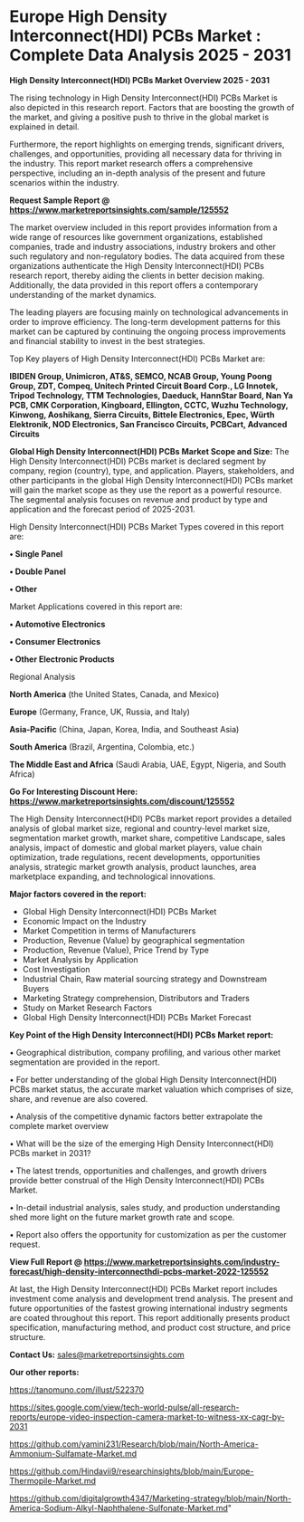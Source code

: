 # Europe High Density Interconnect(HDI) PCBs Market : Complete Data Analysis 2025 - 2031

<Strong> High Density Interconnect(HDI) PCBs Market Overview 2025 - 2031</strong>

The rising technology in High Density Interconnect(HDI) PCBs Market is also depicted in this research report. Factors that are boosting the growth of the market, and giving a positive push to thrive in the global market is explained in detail.

Furthermore, the report highlights on emerging trends, significant drivers, challenges, and opportunities, providing all necessary data for thriving in the industry. This report market research offers a comprehensive perspective, including an in-depth analysis of the present and future scenarios within the industry.

<strong>Request Sample Report @ <a href=https://www.marketreportsinsights.com/sample/125552>https://www.marketreportsinsights.com/sample/125552</a></strong>

The market overview included in this report provides information from a wide range of resources like government organizations, established companies, trade and industry associations, industry brokers and other such regulatory and non-regulatory bodies. The data acquired from these organizations authenticate the High Density Interconnect(HDI) PCBs research report, thereby aiding the clients in better decision making. Additionally, the data provided in this report offers a contemporary understanding of the market dynamics.

The leading players are focusing mainly on technological advancements in order to improve efficiency. The long-term development patterns for this market can be captured by continuing the ongoing process improvements and financial stability to invest in the best strategies.

Top Key players of High Density Interconnect(HDI) PCBs Market are:

<strong>IBIDEN Group, Unimicron, AT&S, SEMCO, NCAB Group, Young Poong Group, ZDT, Compeq, Unitech Printed Circuit Board Corp., LG Innotek, Tripod Technology, TTM Technologies, Daeduck, HannStar Board, Nan Ya PCB, CMK Corporation, Kingboard, Ellington, CCTC, Wuzhu Technology, Kinwong, Aoshikang, Sierra Circuits, Bittele Electronics, Epec, Würth Elektronik, NOD Electronics, San Francisco Circuits, PCBCart, Advanced Circuits</strong>

<strong><b>Global High Density Interconnect(HDI) PCBs Market Scope and Size:</b></strong>
The High Density Interconnect(HDI) PCBs market is declared segment by company, region (country), type, and application. Players, stakeholders, and other participants in the global High Density Interconnect(HDI) PCBs market will gain the market scope as they use the report as a powerful resource. The segmental analysis focuses on revenue and product by type and application and the forecast period of 2025-2031.

High Density Interconnect(HDI) PCBs Market Types covered in this report are:

<strong>• Single Panel

• Double Panel

• Other</strong>

Market Applications covered in this report are:

<strong>• Automotive Electronics

• Consumer Electronics

• Other Electronic Products</strong> 

Regional Analysis

<strong>North America</strong> (the United States, Canada, and Mexico)

<strong>Europe</strong> (Germany, France, UK, Russia, and Italy)

<strong>Asia-Pacific</strong> (China, Japan, Korea, India, and Southeast Asia)

<strong>South America</strong> (Brazil, Argentina, Colombia, etc.)

<strong>The Middle East and Africa</strong> (Saudi Arabia, UAE, Egypt, Nigeria, and South Africa)

<strong>Go For Interesting Discount Here: <a href=https://www.marketreportsinsights.com/discount/125552>https://www.marketreportsinsights.com/discount/125552</a></strong>

The High Density Interconnect(HDI) PCBs market report provides a detailed analysis of global market size, regional and country-level market size, segmentation market growth, market share, competitive Landscape, sales analysis, impact of domestic and global market players, value chain optimization, trade regulations, recent developments, opportunities analysis, strategic market growth analysis, product launches, area marketplace expanding, and technological innovations.

<strong><b>Major factors covered in the report:</b></strong>
<ul>
  <li>Global High Density Interconnect(HDI) PCBs Market </li>
  <li>Economic Impact on the Industry</li>
  <li>Market Competition in terms of Manufacturers</li>
  <li>Production, Revenue (Value) by geographical segmentation</li>
  <li>Production, Revenue (Value), Price Trend by Type</li>
  <li>Market Analysis by Application</li>
  <li>Cost Investigation</li>
  <li>Industrial Chain, Raw material sourcing strategy and Downstream Buyers</li>
  <li>Marketing Strategy comprehension, Distributors and Traders</li>
  <li>Study on Market Research Factors</li>
  <li>Global High Density Interconnect(HDI) PCBs Market Forecast</li>
</ul>

<strong><b>Key Point of the High Density Interconnect(HDI) PCBs Market report:</b></strong>

• Geographical distribution, company profiling, and various other market segmentation are provided in the report.

• For better understanding of the global High Density Interconnect(HDI) PCBs market status, the accurate market valuation which comprises of size, share, and revenue are also covered.

• Analysis of the competitive dynamic factors better extrapolate the complete market overview

• What will be the size of the emerging High Density Interconnect(HDI) PCBs market in 2031?

• The latest trends, opportunities and challenges, and growth drivers provide better construal of the High Density Interconnect(HDI) PCBs Market.

• In-detail industrial analysis, sales study, and production understanding shed more light on the future market growth rate and scope.

• Report also offers the opportunity for customization as per the customer request.

<strong><b>View Full Report @ <a href=https://www.marketreportsinsights.com/industry-forecast/high-density-interconnecthdi-pcbs-market-2022-125552>https://www.marketreportsinsights.com/industry-forecast/high-density-interconnecthdi-pcbs-market-2022-125552</a></b></strong>


At last, the High Density Interconnect(HDI) PCBs Market report includes investment come analysis and development trend analysis. The present and future opportunities of the fastest growing international industry segments are coated throughout this report. This report additionally presents product specification, manufacturing method, and product cost structure, and price structure.

<strong>Contact Us:</strong>
sales@marketreportsinsights.com

<strong>Our other reports:</strong>

<a href=https://tanomuno.com/illust/522370>https://tanomuno.com/illust/522370</a>

<a href=https://sites.google.com/view/tech-world-pulse/all-research-reports/europe-video-inspection-camera-market-to-witness-xx-cagr-by-2031>https://sites.google.com/view/tech-world-pulse/all-research-reports/europe-video-inspection-camera-market-to-witness-xx-cagr-by-2031</a>

<a href=https://github.com/yamini231/Research/blob/main/North-America-Ammonium-Sulfamate-Market.md>https://github.com/yamini231/Research/blob/main/North-America-Ammonium-Sulfamate-Market.md</a>

<a href=https://github.com/Hindavii9/researchinsights/blob/main/Europe-Thermopile-Market.md>https://github.com/Hindavii9/researchinsights/blob/main/Europe-Thermopile-Market.md</a>

<a href=https://github.com/digitalgrowth4347/Marketing-strategy/blob/main/North-America-Sodium-Alkyl-Naphthalene-Sulfonate-Market.md>https://github.com/digitalgrowth4347/Marketing-strategy/blob/main/North-America-Sodium-Alkyl-Naphthalene-Sulfonate-Market.md</a>"
